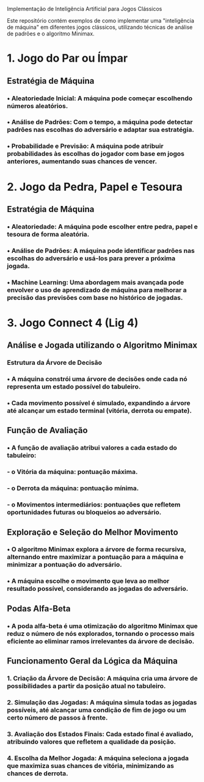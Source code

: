 Implementação de Inteligência Artificial para Jogos Clássicos

Este repositório contém exemplos de como implementar uma "inteligência de máquina" em diferentes jogos clássicos, utilizando técnicas de análise de padrões e o algoritmo Minimax.

# 1. Jogo do Par ou Ímpar
## Estratégia de Máquina

### •	Aleatoriedade Inicial: A máquina pode começar escolhendo números aleatórios.
### •	Análise de Padrões: Com o tempo, a máquina pode detectar padrões nas escolhas do adversário e adaptar sua estratégia.
### •	Probabilidade e Previsão: A máquina pode atribuir probabilidades às escolhas do jogador com base em jogos anteriores, aumentando suas chances de vencer.

# 2. Jogo da Pedra, Papel e Tesoura
   
## Estratégia de Máquina
### •	Aleatoriedade: A máquina pode escolher entre pedra, papel e tesoura de forma aleatória.
### •	Análise de Padrões: A máquina pode identificar padrões nas escolhas do adversário e usá-los para prever a próxima jogada.
### •	Machine Learning: Uma abordagem mais avançada pode envolver o uso de aprendizado de máquina para melhorar a precisão das previsões com base no histórico de jogadas.

# 3. Jogo Connect 4 (Lig 4)
   
## Análise e Jogada utilizando o Algoritmo Minimax
### Estrutura da Árvore de Decisão

### •	A máquina constrói uma árvore de decisões onde cada nó representa um estado possível do tabuleiro.
### •	Cada movimento possível é simulado, expandindo a árvore até alcançar um estado terminal (vitória, derrota ou empate).

## Função de Avaliação

### •	A função de avaliação atribui valores a cada estado do tabuleiro:
### - o	Vitória da máquina: pontuação máxima.
### - o	Derrota da máquina: pontuação mínima.
### - o	Movimentos intermediários: pontuações que refletem oportunidades futuras ou bloqueios ao adversário.

## Exploração e Seleção do Melhor Movimento

### •	O algoritmo Minimax explora a árvore de forma recursiva, alternando entre maximizar a pontuação para a máquina e minimizar a pontuação do adversário.
### •	A máquina escolhe o movimento que leva ao melhor resultado possível, considerando as jogadas do adversário.

## Podas Alfa-Beta

### •	A poda alfa-beta é uma otimização do algoritmo Minimax que reduz o número de nós explorados, tornando o processo mais eficiente ao eliminar ramos irrelevantes da árvore de decisão.

## Funcionamento Geral da Lógica da Máquina

### 1.	Criação da Árvore de Decisão: A máquina cria uma árvore de possibilidades a partir da posição atual no tabuleiro.
### 2.	Simulação das Jogadas: A máquina simula todas as jogadas possíveis, até alcançar uma condição de fim de jogo ou um certo número de passos à frente.
### 3.	Avaliação dos Estados Finais: Cada estado final é avaliado, atribuindo valores que refletem a qualidade da posição.
### 4.	Escolha da Melhor Jogada: A máquina seleciona a jogada que maximiza suas chances de vitória, minimizando as chances de derrota.


